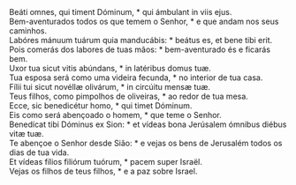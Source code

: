 <div class="dropcap text-justify">Beáti omnes, qui timent Dóminum, * qui ámbulant in viis ejus.</div>
<div class="dropcap text-justify">Bem-aventurados todos os que temem o Senhor, * e que andam nos seus caminhos.</div>
<div class="text-justify">Labóres mánuum tuárum quia manducábis: * beátus es, et bene tibi erit.</div>
<div class="text-justify">Pois comerás dos labores de tuas mãos: * bem-aventurado és e ficarás bem.</div>
<div class="text-justify">Uxor tua sicut vitis abúndans, * in latéribus domus tuæ.</div>
<div class="text-justify">Tua esposa será como uma videira fecunda, * no interior de tua casa.</div>
<div class="text-justify">Fílii tui sicut novéllæ olivárum, * in circúitu mensæ tuæ.</div>
<div class="text-justify">Teus filhos, como pimpolhos de oliveiras, * ao redor de tua mesa.</div>
<div class="text-justify">Ecce, sic benedicétur homo, * qui timet Dóminum.</div>
<div class="text-justify">Eis como será abençoado o homem, * que teme o Senhor.</div>
<div class="text-justify">Benedícat tibi Dóminus ex Sion: * et vídeas bona Jerúsalem ómnibus diébus vitæ tuæ.</div>
<div class="text-justify">Te abençoe o Senhor desde Sião: * e vejas os bens de Jerusalém todos os dias de tua vida.</div>
<div class="text-justify">Et vídeas fílios filiórum tuórum, * pacem super Israël.</div>
<div class="text-justify">Vejas os filhos de teus filhos, * e a paz sobre Israel.</div>
